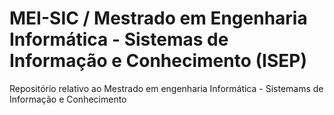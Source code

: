 # MEI-SIC / Mestrado em Engenharia Informática - Sistemas de Informação e Conhecimento (ISEP)

Repositório relativo ao Mestrado em engenharia Informática - Sistemams de Informação e Conhecimento
